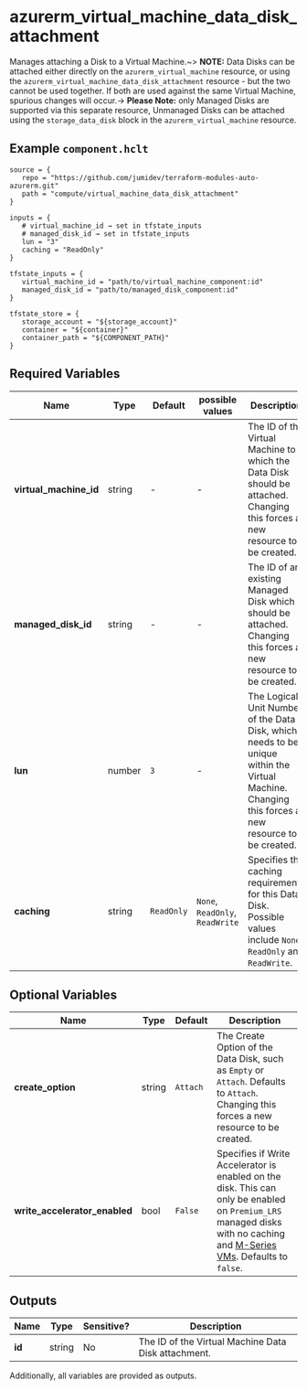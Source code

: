# azurerm_virtual_machine_data_disk_attachment

Manages attaching a Disk to a Virtual Machine.~> **NOTE:** Data Disks can be attached either directly on the `azurerm_virtual_machine` resource, or using the `azurerm_virtual_machine_data_disk_attachment` resource - but the two cannot be used together. If both are used against the same Virtual Machine, spurious changes will occur.-> **Please Note:** only Managed Disks are supported via this separate resource, Unmanaged Disks can be attached using the `storage_data_disk` block in the `azurerm_virtual_machine` resource.

## Example `component.hclt`

```hcl
source = {
   repo = "https://github.com/jumidev/terraform-modules-auto-azurerm.git"   
   path = "compute/virtual_machine_data_disk_attachment"   
}

inputs = {
   # virtual_machine_id → set in tfstate_inputs
   # managed_disk_id → set in tfstate_inputs
   lun = "3"   
   caching = "ReadOnly"   
}

tfstate_inputs = {
   virtual_machine_id = "path/to/virtual_machine_component:id"   
   managed_disk_id = "path/to/managed_disk_component:id"   
}

tfstate_store = {
   storage_account = "${storage_account}"   
   container = "${container}"   
   container_path = "${COMPONENT_PATH}"   
}

```

## Required Variables

| Name | Type |  Default  |  possible values |  Description |
| ---- | --------- |  ----------- | ----------- | ----------- |
| **virtual_machine_id** | string |  -  |  -  |  The ID of the Virtual Machine to which the Data Disk should be attached. Changing this forces a new resource to be created. | 
| **managed_disk_id** | string |  -  |  -  |  The ID of an existing Managed Disk which should be attached. Changing this forces a new resource to be created. | 
| **lun** | number |  `3`  |  -  |  The Logical Unit Number of the Data Disk, which needs to be unique within the Virtual Machine. Changing this forces a new resource to be created. | 
| **caching** | string |  `ReadOnly`  |  `None`, `ReadOnly`, `ReadWrite`  |  Specifies the caching requirements for this Data Disk. Possible values include `None`, `ReadOnly` and `ReadWrite`. | 

## Optional Variables

| Name | Type |  Default  |  Description |
| ---- | --------- |  ----------- | ----------- |
| **create_option** | string |  `Attach`  |  The Create Option of the Data Disk, such as `Empty` or `Attach`. Defaults to `Attach`. Changing this forces a new resource to be created. | 
| **write_accelerator_enabled** | bool |  `False`  |  Specifies if Write Accelerator is enabled on the disk. This can only be enabled on `Premium_LRS` managed disks with no caching and [M-Series VMs](https://docs.microsoft.com/azure/virtual-machines/workloads/sap/how-to-enable-write-accelerator). Defaults to `false`. | 



## Outputs

| Name | Type | Sensitive? | Description |
| ---- | ---- | --------- | --------- |
| **id** | string | No  | The ID of the Virtual Machine Data Disk attachment. | 

Additionally, all variables are provided as outputs.
